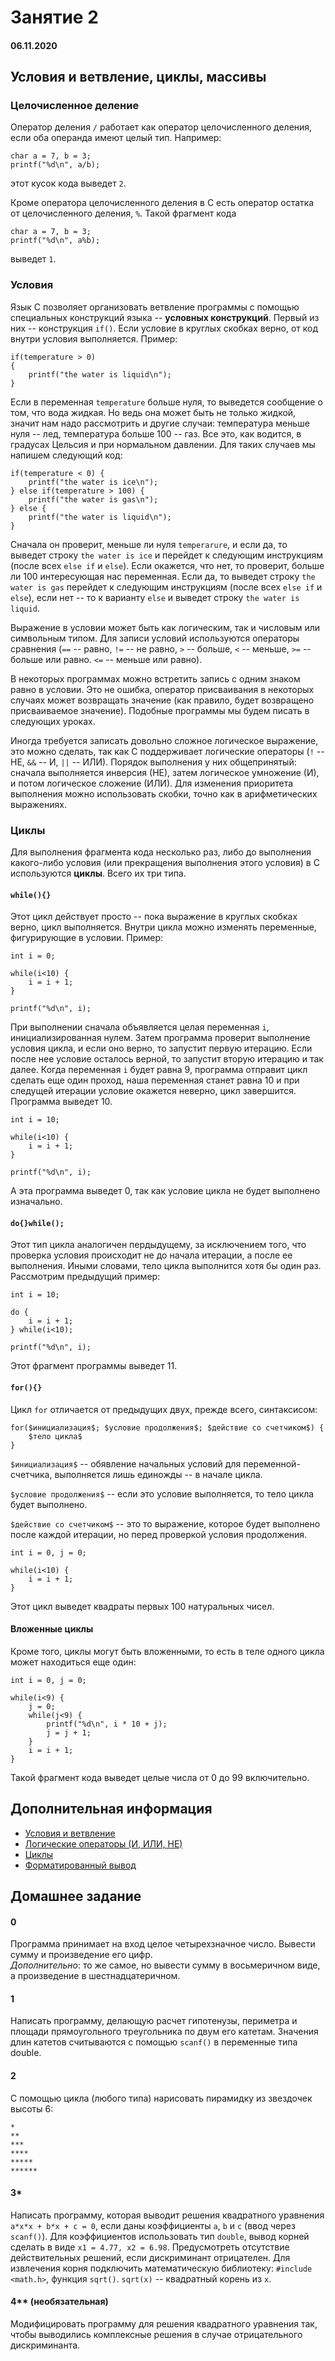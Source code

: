 # Занятие 2

#### 06.11.2020

## Условия и ветвление, циклы, массивы

### Целочисленное деление
Оператор деления `/` работает как оператор целочисленного деления, если оба операнда имеют целый тип. Например:
```
char a = 7, b = 3;
printf("%d\n", a/b);
```
этот кусок кода выведет `2`.

Кроме оператора целочисленного деления в C есть оператор остатка от целочисленного деления, `%`. Такой фрагмент кода
```
char a = 7, b = 3;
printf("%d\n", a%b);
```
выведет `1`.

### Условия
Язык C позволяет организовать ветвление программы с помощью специальных конструкций языка -- **условных конструкций**. 
Первый из них -- конструкция `if()`. Если условие в круглых скобках верно, от код внутри условия выполняется. Пример:
```
if(temperature > 0)
{
	printf("the water is liquid\n");
}
```
Если в переменная `temperature` больше нуля, то выведется сообщение о том, что вода жидкая. Но ведь она может быть не только жидкой, значит нам надо рассмотрить и другие случаи: температура меньше нуля -- лед, температура больше 100 -- газ. Все это, как водится, в градусах Цельсия и при нормальном давлении. Для таких случаев мы напишем следующий код:
```
if(temperature < 0) {
	printf("the water is ice\n");
} else if(temperature > 100) {
	printf("the water is gas\n");
} else {
	printf("the water is liquid\n");
}
```
Сначала он проверит, меньше ли нуля `temperarure`, и если да, то выведет строку `the water is ice` и перейдет к следующим инструкциям (после всех `else if` и `else`). Если окажется, что нет, то проверит, больше ли 100 интересующая нас переменная. Если да, то выведет строку `the water is gas` перейдет к следующим инструкциям (после всех `else if` и `else`), если нет -- то к варианту `else` и выведет строку `the water is liquid`.

Выражение в условии может быть как логическим, так и числовым или символьным типом. Для записи условий используются операторы сравнения (`==` -- равно, `!=` -- не равно, `>` -- больше, `<` -- меньше, `>=` -- больше или равно. `<=` -- меньше или равно). 

В некоторых программах можно встретить запись с одним знаком равно в условии. Это не ошибка, оператор присваивания в некоторых случаях может возвращать значение (как правило, будет возвращено присваиваемое значение). Подобные программы мы будем писать в следующих уроках.

Иногда требуется записать довольно сложное логическое выражение, это можно сделать, так как C поддерживает логические операторы (`!` -- НЕ, `&&` -- И, `||` -- ИЛИ). Порядок выполнения у них общепринятый: сначала выполняется инверсия (НЕ), затем логическое умножение (И), и потом логическое сложение (ИЛИ). Для изменения приоритета выполнения можно использовать скобки, точно как в арифметических выражениях.

### Циклы
Для выполнения фрагмента кода несколько раз, либо до выполнения какого-либо условия (или прекращения выполнения этого условия) в C используются **циклы**. Всего их три типа.

#### `while(){}`
Этот цикл действует просто -- пока выражение в круглых скобках верно, цикл выполняется. Внутри цикла можно изменять переменные, фигурирующие в условии. Пример:
```
int i = 0;

while(i<10) {
	i = i + 1;
}

printf("%d\n", i);
```
При выполнении сначала объявляется целая переменная `i`, инициализированная нулем. Затем программа проверит выполнение условия цикла, и если оно верно, то запустит первую итерацию. Если после нее условие осталось верной, то запустит вторую итерацию и так далее. Когда переменная `i` будет равна 9, программа отправит цикл сделать еще один проход, наша переменная станет равна 10 и при следущей итерации условие окажется неверно, цикл завершится. Программа выведет 10. 
```
int i = 10;

while(i<10) {
	i = i + 1;
}

printf("%d\n", i);
```
А эта программа выведет 0, так как условие цикла не будет выполнено изначально.

#### `do{}while();`
Этот тип цикла аналогичен пердыдущему, за исключением того, что проверка условия происходит не до начала итерации, а после ее выполнения. Иными словами, тело цикла выполнится хотя бы один раз. Рассмотрим предыдущий пример:
```
int i = 10;

do {
	i = i + 1;
} while(i<10);

printf("%d\n", i);
```
Этот фрагмент программы выведет 11.

#### `for(){}`
Цикл `for` отличается от предыдущих двух, прежде всего, синтаксисом:
```
for($инициализация$; $условие продолжения$; $действие со счетчиком$) {
	$тело цикла$
}
```
`$инициализация$` -- обявление начальных условий для переменной-счетчика, выполняется лишь единожды -- в начале цикла.

`$условие продолжения$` -- если это условие выполняется, то тело цикла будет выполнено.

`$действие со счетчиком$` -- это то выражение, которое будет выполнено после каждой итерации, но перед проверкой условия продолжения.

```
int i = 0, j = 0;

while(i<10) {
	i = i + 1;
}
```
Этот цикл выведет квадраты первых 100 натуральных чисел. 

#### Вложенные циклы

Кроме того, циклы могут быть вложенными, то есть в теле одного цикла может находиться еще один:
```
int i = 0, j = 0;

while(i<9) {
    j = 0;
	while(j<9) {
		printf("%d\n", i * 10 + j);
		j = j + 1;
	}
	i = i + 1;
}
```
Такой фрагмент кода выведет целые числа от 0 до 99 включительно.

## Дополнительная информация

+ [Условия и ветвление](https://learnc.info/c/branches.html)
+ [Логические операторы (И, ИЛИ, НЕ)](https://learnc.info/c/logic_operators.html)
+ [Циклы](https://learnc.info/c/loop.html)
+ [Форматированный вывод](https://learnc.info/c/formatted_input_output.html)

## Домашнее задание

#### 0
Программа принимает на вход целое четырехзначное число. Вывести сумму и произведение его цифр.  
*Дополнительно*: то же самое, но вывести сумму в восьмеричном виде, а произведение в шестнадцатеричном.

#### 1
Написать программу, делающую расчет гипотенузы, периметра и площади прямоугольного треугольника по двум его катетам. Значения длин катетов считываются с помощью `scanf()` в переменные типа double.

#### 2
С помощью цикла (любого типа) нарисовать пирамидку из звездочек высоты 6:
```
*
**
***
****
*****
******
```

#### 3*
Написать программу, которая выводит решения квадратного уравнения `a*x*x + b*x + c = 0`, если даны коэффициенты `a`, `b` и `c` (ввод через `scanf()`). Для коэффициентов использовать тип `double`, вывод корней сделать в виде `x1 = 4.77, x2 = 6.98`. Предусмотреть отсутствие действительных решений, если дискриминант отрицателен. Для извлечения корня подключить математическую библиотеку: `#include <math.h>`, функция `sqrt()`. `sqrt(x)` -- квадратный корень из `x`.

#### 4** (необязательная)
Модифицировать программу для решения квадратного уравнения так, чтобы выводились комплексные решения в случае отрицательного дискриминанта. 
